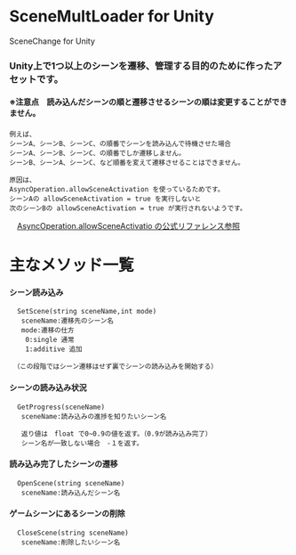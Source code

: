 # SceneMultLoader for Unity
 SceneChange for Unity

### Unity上で1つ以上のシーンを遷移、管理する目的のために作ったアセットです。

#### ※注意点　読み込んだシーンの順と遷移させるシーンの順は変更することができません。
```
例えば、
シーンA、シーンB、シーンC、の順番でシーンを読み込んで待機させた場合
シーンA、シーンB、シーンC、の順番でしか遷移しません。
シーンB、シーンA、シーンC、など順番を変えて遷移させることはできません。

原因は、
AsyncOperation.allowSceneActivation を使っているためです。
シーンAの allowSceneActivation = true を実行しないと
次のシーンBの allowSceneActivation = true が実行されないようです。
```
　[AsyncOperation.allowSceneActivatio の公式リファレンス参照](https://docs.unity3d.com/ja/2019.4/ScriptReference/AsyncOperation-allowSceneActivation.html)


# 主なメソッド一覧

#### シーン読み込み
```
  SetScene(string sceneName,int mode)
   sceneName:遷移先のシーン名
   mode:遷移の仕方
    0:single 通常
    1:additive 追加　
    
 （この段階ではシーン遷移はせず裏でシーンの読み込みを開始する）

```

#### シーンの読み込み状況
```
  GetProgress(sceneName)
   sceneName:読み込みの進捗を知りたいシーン名
   
   返り値は　float で0~0.9の値を返す。（0.9が読み込み完了）
   シーン名が一致しない場合　‐１を返す。
```

#### 読み込み完了したシーンの遷移
```
  OpenScene(string sceneName)
   sceneName:読み込んだシーン名
```   

#### ゲームシーンにあるシーンの削除
```
  CloseScene(string sceneName)
   sceneName:削除したいシーン名
```



